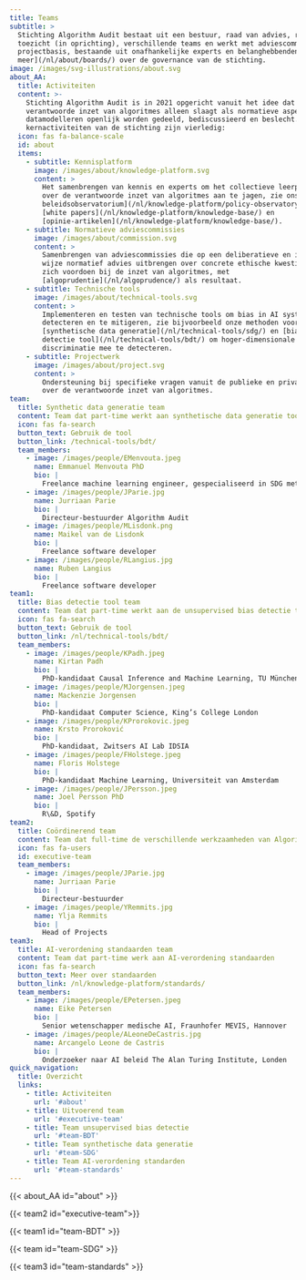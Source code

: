 ```yaml
---
title: Teams
subtitle: >
  Stichting Algorithm Audit bestaat uit een bestuur, raad van advies, raad van
  toezicht (in oprichting), verschillende teams en werkt met adviescommissies op
  projectbasis, bestaande uit onafhankelijke experts en belanghebbenden. [Lees
  meer](/nl/about/boards/) over de governance van de stichting.
image: /images/svg-illustrations/about.svg
about_AA:
  title: Activiteiten
  content: >-
    Stichting Algorithm Audit is in 2021 opgericht vanuit het idee dat de
    verantwoorde inzet van algoritmes alleen slaagt als normatieve aspecten van
    datamodelleren openlijk worden gedeeld, bediscussieerd en beslecht. De
    kernactiviteiten van de stichting zijn vierledig:
  icon: fas fa-balance-scale
  id: about
  items:
    - subtitle: Kennisplatform
      image: /images/about/knowledge-platform.svg
      content: >
        Het samenbrengen van kennis en experts om het collectieve leerproces
        over de verantwoorde inzet van algoritmes aan te jagen, zie ons [AI
        beleidsobservatorium](/nl/knowledge-platform/policy-observatory/),
        [white papers](/nl/knowledge-platform/knowledge-base/) en
        [opinie-artikelen](/nl/knowledge-platform/knowledge-base/).
    - subtitle: Normatieve adviescommissies
      image: /images/about/commission.svg
      content: >
        Samenbrengen van adviescommissies die op een deliberatieve en inclusieve
        wijze normatief advies uitbrengen over concrete ethische kwesties die
        zich voordoen bij de inzet van algoritmes, met
        [algoprudentie](/nl/algoprudence/) als resultaat.
    - subtitle: Technische tools
      image: /images/about/technical-tools.svg
      content: >
        Implementeren en testen van technische tools om bias in AI systemen te
        detecteren en te mitigeren, zie bijvoorbeeld onze methoden voor
        [synthetische data generatie](/nl/technical-tools/sdg/) en [bias
        detectie tool](/nl/technical-tools/bdt/) om hoger-dimensionale proxy
        discriminatie mee te detecteren.
    - subtitle: Projectwerk
      image: /images/about/project.svg
      content: >
        Ondersteuning bij specifieke vragen vanuit de publieke en private sector
        over de verantwoorde inzet van algoritmes.
team:
  title: Synthetic data generatie team
  content: Team dat part-time werkt aan synthetische data generatie tool
  icon: fas fa-search
  button_text: Gebruik de tool
  button_link: /technical-tools/bdt/
  team_members:
    - image: /images/people/EMenvouta.jpeg
      name: Emmanuel Menvouta PhD
      bio: |
        Freelance machine learning engineer, gespecialiseerd in SDG methodologie
    - image: /images/people/JParie.jpg
      name: Jurriaan Parie
      bio: |
        Directeur-bestuurder Algorithm Audit
    - image: /images/people/MLisdonk.png
      name: Maikel van de Lisdonk
      bio: |
        Freelance software developer
    - image: /images/people/RLangius.jpg
      name: Ruben Langius
      bio: |
        Freelance software developer
team1:
  title: Bias detectie tool team
  content: Team dat part-time werkt aan de unsupervised bias detectie tool
  icon: fas fa-search
  button_text: Gebruik de tool
  button_link: /nl/technical-tools/bdt/
  team_members:
    - image: /images/people/KPadh.jpeg
      name: Kirtan Padh
      bio: |
        PhD-kandidaat Causal Inference and Machine Learning, TU München
    - image: /images/people/MJorgensen.jpeg
      name: Mackenzie Jorgensen
      bio: |
        PhD-kandidaat Computer Science, King’s College London
    - image: /images/people/KProrokovic.jpeg
      name: Krsto Proroković
      bio: |
        PhD-kandidaat, Zwitsers AI Lab IDSIA
    - image: /images/people/FHolstege.jpeg
      name: Floris Holstege
      bio: |
        PhD-kandidaat Machine Learning, Universiteit van Amsterdam
    - image: /images/people/JPersson.jpeg
      name: Joel Persson PhD
      bio: |
        R\&D, Spotify
team2:
  title: Coördinerend team
  content: Team dat full-time de verschillende werkzaamheden van Algorithm Audit coördineert.
  icon: fas fa-users
  id: executive-team
  team_members:
    - image: /images/people/JParie.jpg
      name: Jurriaan Parie
      bio: |
        Directeur-bestuurder
    - image: /images/people/YRemmits.jpg
      name: Ylja Remmits
      bio: |
        Head of Projects
team3:
  title: AI-verordening standaarden team
  content: Team dat part-time werk aan AI-verordening standaarden
  icon: fas fa-search
  button_text: Meer over standaarden
  button_link: /nl/knowledge-platform/standards/
  team_members:
    - image: /images/people/EPetersen.jpeg
      name: Eike Petersen
      bio: |
        Senior wetenschapper medische AI, Fraunhofer MEVIS, Hannover
    - image: /images/people/ALeoneDeCastris.jpg
      name: Arcangelo Leone de Castris
      bio: |
        Onderzoeker naar AI beleid The Alan Turing Institute, Londen
quick_navigation:
  title: Overzicht
  links:
    - title: Activiteiten
      url: '#about'
    - title: Uitvoerend team
      url: '#executive-team'
    - title: Team unsupervised bias detectie
      url: '#team-BDT'
    - title: Team synthetische data generatie
      url: '#team-SDG'
    - title: Team AI-verordening standarden
      url: '#team-standards'
---
```


{{< about_AA id="about" >}}

{{< team2 id="executive-team">}}

{{< team1 id="team-BDT" >}}

{{< team id="team-SDG" >}}

{{< team3 id="team-standards" >}}